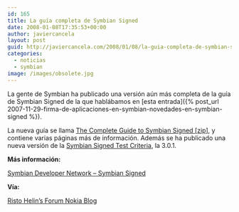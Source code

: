 ```yaml
---
id: 165
title: La guía completa de Symbian Signed
date: 2008-01-08T17:35:53+00:00
author: javiercancela
layout: post
guid: http://javiercancela.com/2008/01/08/la-guia-completa-de-symbian-signed/
categories:
  - noticias
  - symbian
image: /images/obsolete.jpg
---
```

La gente de Symbian ha publicado una versión aún más completa de la guía de Symbian Signed de la que hablábamos en [esta entrada]({% post_url 2007-11-29-firma-de-aplicaciones-en-symbian-novedades-en-symbian-signed %}).

La nueva guía se llama [The Complete Guide to Symbian Signed [zip]](http://developer.symbian.com/main/downloads/files/TheCompleteGuideToSymbianSigned.zip "The Complete Guide to Symbian Signed"), y contiene varias páginas más de información. Además se ha publicado una nueva versión de la [Symbian Signed Test Criteria](http://developer.symbian.com/wiki/display/sign/Symbian+Signed+Test+Criteria "Symbian Signed Test Criteria"), la 3.0.1.

**Más información:**
  
 [Symbian Developer Network &#8211; Symbian Signed](http://developer.symbian.com/main/signed/ " Symbian Developer Network - Symbian Signed")

**Vía:**
  
[Risto Helin&#8217;s Forum Nokia Blog](http://blogs.forum.nokia.com/blog/risto-helins-forum-nokia-blog/browsing/2008/01/08/a-document-to-read "Risto Helin's Forum Nokia Blog")